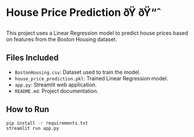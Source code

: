 # House Price Prediction ðŸ ðŸ“ˆ

This project uses a Linear Regression model to predict house prices based on features from the Boston Housing dataset.

## Files Included

- `BostonHousing.csv`: Dataset used to train the model.
- `house_price_prediction.pkl`: Trained Linear Regression model.
- `app.py`: Streamlit web application.
- `README.md`: Project documentation.

## How to Run

```bash
pip install -r requirements.txt
streamlit run app.py
```
